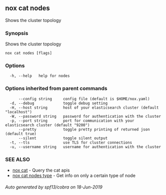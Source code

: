 ## nox cat nodes

Shows the cluster topology

### Synopsis

Shows the cluster topology

```
nox cat nodes [flags]
```

### Options

```
  -h, --help   help for nodes
```

### Options inherited from parent commands

```
      --config string     config file (default is $HOME/nox.yaml)
  -d, --debug             toggle debug setting
  -H, --host string       host of your elasticsearch cluster (default "localhost")
  -W, --password string   password for authentication with the cluster
  -p, --port string       port for communication with your elasticsearch cluster (default "9200")
      --pretty            toggle pretty printing of returned json (default true)
      --silent            toggle silent output
  -t, --tls               use TLS for cluster connections
  -u, --username string   username for authentication with the cluster
```

### SEE ALSO

* [nox cat](nox_cat.md)	 - Query the cat apis
* [nox cat nodes type](nox_cat_nodes_type.md)	 - Get info on only a certain type of node

###### Auto generated by spf13/cobra on 18-Jun-2019
